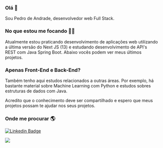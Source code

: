 ### Olá 👋

Sou Pedro de Andrade, desenvolvedor web Full Stack.

### No que estou me focando 👨‍💻
Atualmente estou praticando desenvolvimento de aplicações web utilizando a última versão do Next JS (13) e estudando desenvolvimento de API's REST com Java Spring Boot. Abaixo vocês podem ver meus últimos projetos.

### Apenas Front-End e Back-End?

Também tenho aqui estudos relacionados a outras áreas. Por exemplo, há bastante material sobre Machine Learning com Python e estudos sobres estruturas de dados com Java.

Acredito que o conhecimento deve ser compartilhado e espero que meus projetos possam te ajudar nos seus projetos.

### Onde me procurar 🌎

[![Linkedin Badge](https://img.shields.io/badge/LinkedIn-0077B5?style=for-the-badge&logo=linkedin&logoColor=white)](https://www.linkedin.com/in/pedro-paulo-araujo-de-andrade-4b273a18b/)

<a href="mailto:dev.pedroandrade@gmail.com?"><img src="https://img.shields.io/badge/Gmail-D14836?style=for-the-badge&logo=gmail&logoColor=white"/></a>


<!--
**pedroAndrad1/pedroAndrad1** is a ✨ _special_ ✨ repository because its `README.md` (this file) appears on your GitHub profile.

Here are some ideas to get you started:

- 🔭 I’m currently working on ...
- 🌱 I’m currently learning ...
- 👯 I’m looking to collaborate on ...
- 🤔 I’m looking for help with ...
- 💬 Ask me about ...
- 📫 How to reach me: ...
- 😄 Pronouns: ...
- ⚡ Fun fact: ...
-->
